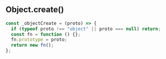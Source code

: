 ## Object.create()

```js
const _objectCreate = (proto) => {
  if (typeof proto !== "object" || proto === null) return;
  const fn = function () {};
  fn.prototype = proto;
  return new fn();
};
```
